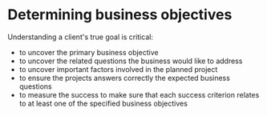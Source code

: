 Determining business objectives
===============================

Understanding a client's true goal is critical:
- to uncover the primary business objective
- to uncover the related questions the business would like to address
- to uncover important factors involved in the planned project
- to ensure the projects answers correctly the expected business questions
- to measure the success to make sure that each success criterion relates to at least one of the specified business objectives
